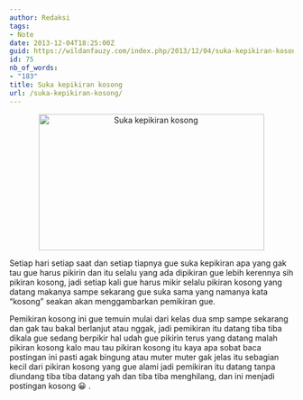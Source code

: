```yaml
---
author: Redaksi
tags:
- Note
date: 2013-12-04T18:25:00Z
guid: https://wildanfauzy.com/index.php/2013/12/04/suka-kepikiran-kosong/
id: 75
nb_of_words:
- "183"
title: Suka kepikiran kosong
url: /suka-kepikiran-kosong/
---
```


<div style="clear:both;text-align:center;">
  <a href="https://wildanfauzyart.files.wordpress.com/2013/12/6fbc3-background-balance-beach-289586.jpg" style="margin-left:1em;margin-right:1em;"><img loading="lazy" alt="Suka kepikiran kosong" border="0" height="242" src="https://wildanfauzyart.files.wordpress.com/2013/12/6fbc3-background-balance-beach-289586.jpg?w=300&#038;resize=400%2C242" title="Suka kepikiran kosong" width="400" data-recalc-dims="1" /></a>
</div>

Setiap hari setiap saat dan setiap tiapnya gue suka kepikiran apa yang gak tau gue harus pikirin dan itu selalu yang ada dipikiran gue lebih kerennya sih pikiran kosong, jadi setiap kali gue harus mikir selalu pikiran kosong yang datang makanya sampe sekarang gue suka sama yang namanya kata “kosong” seakan akan menggambarkan pemikiran gue.

Pemikiran kosong ini gue temuin mulai dari kelas dua smp sampe sekarang dan gak tau bakal berlanjut atau nggak, jadi pemikiran itu datang tiba tiba dikala gue sedang berpikir hal udah gue pikirin terus yang datang malah pikiran kosong kalo mau tau pikiran kosong itu kaya apa sobat baca postingan ini pasti agak bingung atau muter muter gak jelas itu sebagian kecil dari pikiran kosong yang gue alami jadi pemikiran itu datang tanpa diundang tiba tiba datang yah dan tiba tiba menghilang, dan ini menjadi postingan kosong 😀 .